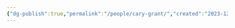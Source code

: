 ```yaml
---
{"dg-publish":true,"permalink":"/people/cary-grant/","created":"2023-12-01","updated":"2023-12-06"}
---
```


